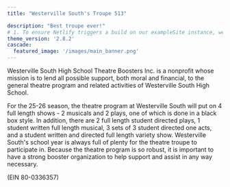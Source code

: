 ```yaml
---
title: "Westerville South's Troupe 513"

description: "Best troupe ever!"
# 1. To ensure Netlify triggers a build on our exampleSite instance, we need to change a file in the exampleSite directory.
theme_version: '2.8.2'
cascade:
  featured_image: '/images/main_banner.png'
---
```

Westerville South High School Theatre Boosters Inc. is a nonprofit whose mission is to lend all possible support, both moral and financial, to the general theatre program and related activities of Westerville South High School.

For the 25-26 season, the theatre program at Westerville South will put on 4 full length shows - 2 musicals and 2 plays, one of which is done in a black box style. In addition, there are 2 full length student directed plays, 1 student written full length musical, 3 sets of 3 student directed one acts, and a student written and directed full length variety show. Westerville South's school year is always full of plenty for the theatre troupe to participate in. Because the theatre program is so robust, it is important to have a strong booster organization to help support and assist in any way necessary.

(EIN 80-0336357)
